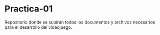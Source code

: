 # Practica-01
Repositorio donde se subirán todos los documentos y archivos necesarios para el desarrollo del videojuego.
